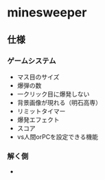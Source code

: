 # minesweeper
## 仕様
### ゲームシステム
- マス目のサイズ
- 爆弾の数
- 一クリック目に爆発しない
- 背景画像が現れる（明石高専）
- リミットタイマー
- 爆発エフェクト
- スコア
- vs人間orPCを設定できる機能

### 解く側
- 